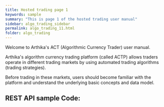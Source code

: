 ```yaml
---
title: Hosted trading page 1
keywords: sample
summary: "This is page 1 of the hosted trading user manual"
sidebar: algo_trading_sidebar
permalink: algo_trading_11.html
folder: algo_trading
---
```

Welcome to Arthika's ACT (Algorithmic Currency Trader) user manual.

Arthika's algorithm currency trading platform (called ACTP) allows traders operate in different trading markets  by using automated trading algorithms (trading strategies).

Before trading in these markets, users should become familiar with the platform and understand the underlying basic concepts and data model.

## REST API sample Code:   
